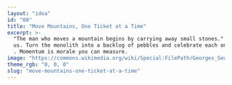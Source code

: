 ```yaml
---
layout: "idea"
id: "08"
title: "Move Mountains, One Ticket at a Time"
excerpt: >-
  "The man who moves a mountain begins by carrying away small stones." — Confuci
  us. Turn the monolith into a backlog of pebbles and celebrate each one shipped
  . Momentum is morale you can measure.
image: "https://commons.wikimedia.org/wiki/Special:FilePath/Georges_Seurat_-_A_Sunday_on_La_Grande_Jatte_--_1884_-_Google_Art_Project.jpg"
theme_rgb: "0, 0, 0"
slug: "move-mountains-one-ticket-at-a-time"
---
```

<!-- TODO: Paste the full body content for this idea here. -->
